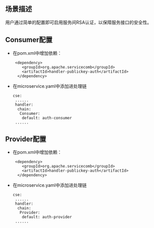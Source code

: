 ## 场景描述

用户通过简单的配置即可启用服务间RSA认证，以保障服务接口的安全性。



## Consumer配置

* 在pom.xml中增加依赖：

  ```
   <dependency> 
      <groupId>org.apache.servicecomb</groupId> 
      <artifactId>handler-publickey-auth</artifactId> 
    </dependency>
  ```

* 在microservice.yaml中添加进处理链

  ```
  cse:
   ......
   handler:
    chain:
     Consumer:
      default: auth-consumer
   ......
  ```

## Provider配置

* 在pom.xml中增加依赖：

  ```
   <dependency> 
      <groupId>org.apache.servicecomb</groupId> 
      <artifactId>handler-publickey-auth</artifactId> 
    </dependency>
  ```

* 在microservice.yaml中添加进处理链

  ```
  cse:
   ......
   handler:
    chain:
     Provider:
      default: auth-provider
   ......
  ```



